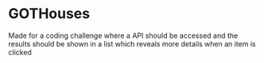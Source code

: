 # GOTHouses
Made for a coding challenge where a API should be accessed and the results should be shown in a list which reveals more details when an item is clicked
